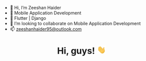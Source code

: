 - 👋 Hi, I’m Zeeshan Haider
- 👀 Mobile Application Development
- 🌱 Flutter | Django
- 💞️ I’m looking to collaborate on Mobile Application Development
- 📫 zeeshanhaider95@outlook.com

<!---
zeeshan0080/zeeshan0080 is a ✨ special ✨ repository because its `README.md` (this file) appears on your GitHub profile.
You can click the Preview link to take a look at your changes.
--->
<h1 align="center">Hi, guys! <img src="https://github.com/zeeshan0080/zeeshan0080/blob/main/assets/wave.gif" width="28px" alt="👋"></h1>
